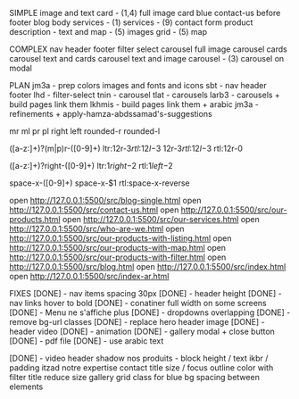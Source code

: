 SIMPLE
image and text
card - (1,4)
  full image card
blue contact-us before footer
blog body
services - (1)
services - (9)
contact form
product description - text and map - (5)
images grid - (5)
map

COMPLEX
nav
header
footer
filter select
carousel
  full image carousel
  cards carousel
  text and cards carousel
  text and image carousel - (3)
  carousel on modal

PLAN
jm3a - prep
  colors
  images and fonts and icons
sbt - nav header footer
lhd - filter-select
tnin - carousel
tlat - carousels
larb3 - carousels + build pages link them
lkhmis - build pages link them + arabic
jm3a - refinements + apply-hamza-abdssamad's-suggestions



mr
ml
pr
pl
right
left
rounded-r
rounded-l

([a-z:]+)?(m|p)r-([0-9]+)
ltr:$1$2r-$3 rtl:$1$2l-$3
$1$2r-$3 rtl:$1$2l-$3 rtl:$1$2r-0

([a-z:]+)?right-([0-9]+)
ltr:$1right-$2 rtl:$1left-$2

space-x-([0-9]+)
space-x-$1 rtl:space-x-reverse



open http://127.0.0.1:5500/src/blog-single.html
open http://127.0.0.1:5500/src/contact-us.html
open http://127.0.0.1:5500/src/our-products.html
open http://127.0.0.1:5500/src/our-services.html
open http://127.0.0.1:5500/src/who-are-we.html
open http://127.0.0.1:5500/src/our-products-with-listing.html
open http://127.0.0.1:5500/src/our-products-with-map.html
open http://127.0.0.1:5500/src/our-products-with-filter.html
open http://127.0.0.1:5500/src/blog.html
open http://127.0.0.1:5500/src/index.html
open http://127.0.0.1:5500/src/index-ar.html


FIXES
[DONE] - nav items spacing 30px
[DONE] - header height
[DONE] - nav links hover to bold
[DONE] - conatiner full width on some screens
[DONE] - Menu ne s'affiche plus
[DONE] - dropdowns overlapping
[DONE] - remove bg-url classes
[DONE] - replace hero header image
[DONE] - header video
[DONE] - animation
[DONE] - gallery modal + close button
[DONE] - pdf file
[DONE] - use arabic text

[DONE] - video header
shadow
nos produits - block height / text ikbr / padding itzad
notre expertise
contact title size / focus outline color
with filter title reduce size
gallery grid class for blue bg 
spacing between elements
